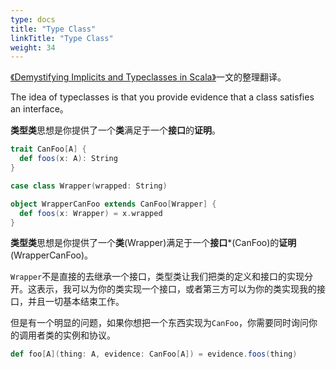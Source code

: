 ```yaml
---
type: docs
title: "Type Class"
linkTitle: "Type Class"
weight: 34
---
```


[《Demystifying Implicits and Typeclasses in Scala》](http://www.cakesolutions.net/teamblogs/demystifying-implicits-and-typeclasses-in-scala)一文的整理翻译。

The idea of typeclasses is that you provide evidence that a class satisfies an interface。

**类型类**思想是你提供了一个**类**满足于一个**接口**的**证明**。

```scala
trait CanFoo[A] {
  def foos(x: A): String
}

case class Wrapper(wrapped: String)

object WrapperCanFoo extends CanFoo[Wrapper] {
  def foos(x: Wrapper) = x.wrapped
}
```

**类型类**思想是你提供了一个**类**(Wrapper)满足于一个**接口***(CanFoo)的**证明**(WrapperCanFoo)。

`Wrapper`不是直接的去继承一个接口，类型类让我们把类的定义和接口的实现分开。这表示，我可以为你的类实现一个接口，或者第三方可以为你的类实现我的接口，并且一切基本结束工作。

但是有一个明显的问题，如果你想把一个东西实现为`CanFoo`，你需要同时询问你的调用者类的实例和协议。

```scala
def foo[A](thing: A, evidence: CanFoo[A]) = evidence.foos(thing)
```

